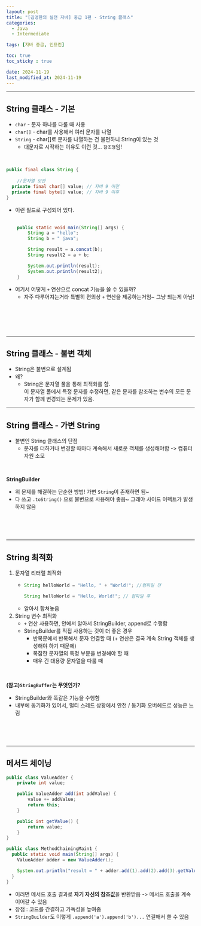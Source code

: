 ```yaml
---
layout: post
title: "[김영한의 실전 자바] 중급 1편 - String 클래스"
categories: 
  - Java
  - Intermediate

tags: [자바 중급, 인프런]

toc: true
toc_sticky : true

date: 2024-11-19
last_modified_at: 2024-11-19
---
```



---
## String 클래스 - 기본
- ``char`` - 문자 하나를 다룰 때 사용
- ``char[]`` - char를 사용해서 여러 문자를 나열
- ``String`` - char[]로 문자를 나열하는 건 불편하니 String이 있는 것
  - 대문자로 시작하는 이유도 이런 것... ``참조형``임!

<br>

````java
public final class String {
    
    //문자열 보관
  private final char[] value; // 자바 9 이전
  private final byte[] value; // 자바 9 이후
}
````
- 이런 필드로 구성되어 있다.
<br><br>
````java
    public static void main(String[] args) {
        String a = "hello";
        String b = " java";

        String result = a.concat(b);
        String result2 = a + b;

        System.out.println(result);
        System.out.println(result2);
    }
````
- 여기서 어떻게 ``+`` 연산으로 concat 기능을 쓸 수 있을까?
  - 자주 다루어지는거라 특별히 편의상 ``+`` 연산을 제공하는거임~ 그냥 되는게 아님!

<br><br><br><br>

---
## String 클래스 - 불변 객체
- String은 불변으로 설계됨
- 왜?
  - String은 문자열 풀을 통해 최적화를 함. <br>
    이 문자열 풀에서 특정 문자를 수정하면, 같은 문자를 참조하는 변수의 모든 문자가 함께 변경되는 문제가 있음.


---
## String 클래스 - 가변 String
- 불변인 String 클래스의 단점
  - 문자를 더하거나 변경할 때마다 계속해서 새로운 객체를 생성해야함 -> 컴퓨터 자원 소모

<br>

**StringBuilder**
- 위 문제를 해결하는 단순한 방법! 가변 ``String``이 존재하면 됨~
- 다 쓰고 ``.toString()`` 으로 불변으로 사용해야 좋음~ 그래야 사이드 이펙트가 발생하지 않음


<br><br><br>

---
## String 최적화
1. 문자열 리터럴 최적화 
   - ````java
     String helloWorld = "Hello, " + "World!"; //컴파일 전
     
     String helloWorld = "Hello, World!"; // 컴파일 후
     ````
   - 알아서 합쳐놓음
2. String 변수 최적화
   - ``+`` 연산 사용하면, 안에서 알아서 StringBuilder, append로 수행함
   - StringBuilder를 직접 사용하는 것이 더 좋은 경우
     - 반복문에서 반복해서 문자 연결할 때 (+ 연산은 결국 계속 String 객체를 생성해야 하기 때문에)
     - 복잡한 문자열의 특정 부분을 변경해야 할 때
     - 매우 긴 대용량 문자열을 다룰 때

<br>

**(참고)``StringBuffer``는 무엇인가?**
- StringBuilder와 똑같은 기능을 수행함 
- 내부에 동기화가 있어서, 멀티 스레드 상황에서 안전 / 동기화 오버헤드로 성능은 느림

<br><br><br>

---
## 메서드 체이닝
````java
public class ValueAdder {
    private int value;

    public ValueAdder add(int addValue) {
        value += addValue;
        return this;
    }

    public int getValue() {
        return value;
    }
}

public class MethodChainingMain1 {
  public static void main(String[] args) {
    ValueAdder adder = new ValueAdder();

    System.out.println("result = " + adder.add(1).add(2).add(3).getValue()); // 6
  }
}
````
- 이러면 메서드 호출 결과로 **자기 자신의 참조값**을 반환받음 -> 메서드 호출을 계속 이어갈 수 있음
- 장점 : 코드를 간결하고 가독성을 높여줌
- ``StringBuilder``도 이렇게 ``.append('a').append('b')...`` 연결해서 쓸 수 있음